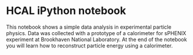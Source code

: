 # HCAL iPython notebook

This notebook shows a simple data analysis in experimental particle physics. Data was collected with a prototype of a calorimeter for sPHENIX experiment at Brookhaven National Laboratory. At the end of the notebook you will learn how to reconstruct particle energy using a calorimeter.
